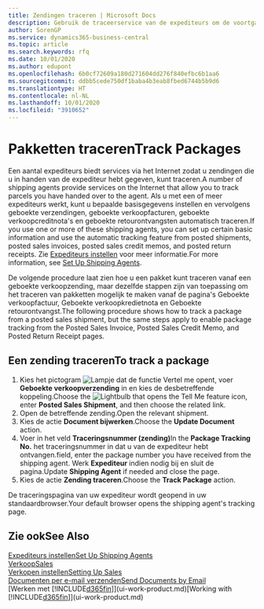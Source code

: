 ```yaml
---
title: Zendingen traceren | Microsoft Docs
description: Gebruik de traceerservice van de expediteurs om de voortgang van een zending te bekijken.
author: SorenGP
ms.service: dynamics365-business-central
ms.topic: article
ms.search.keywords: rfq
ms.date: 10/01/2020
ms.author: edupont
ms.openlocfilehash: 6b0cf72609a180d271604dd276f840efbc6b1aa6
ms.sourcegitcommit: ddbb5cede750df1baba4b3eab8fbed6744b5b9d6
ms.translationtype: HT
ms.contentlocale: nl-NL
ms.lasthandoff: 10/01/2020
ms.locfileid: "3910652"
---
```

# <a name="track-packages"></a><span data-ttu-id="61be9-103">Pakketten traceren</span><span class="sxs-lookup"><span data-stu-id="61be9-103">Track Packages</span></span>

<span data-ttu-id="61be9-104">Een aantal expediteurs biedt services via het Internet zodat u zendingen die u in handen van de expediteur hebt gegeven, kunt traceren.</span><span class="sxs-lookup"><span data-stu-id="61be9-104">A number of shipping agents provide services on the Internet that allow you to track parcels you have handed over to the agent.</span></span> <span data-ttu-id="61be9-105">Als u met een of meer expediteurs werkt, kunt u bepaalde basisgegevens instellen en vervolgens geboekte verzendingen, geboekte verkoopfacturen, geboekte verkoopcreditnota's en geboekte retourontvangsten automatisch traceren.</span><span class="sxs-lookup"><span data-stu-id="61be9-105">If you use one or more of these shipping agents, you can set up certain basic information and use the automatic tracking feature from posted shipments, posted sales invoices, posted sales credit memos, and posted return receipts.</span></span> <span data-ttu-id="61be9-106">Zie [Expediteurs instellen](sales-how-to-set-up-shipping-agents.md) voor meer informatie.</span><span class="sxs-lookup"><span data-stu-id="61be9-106">For more information, see [Set Up Shipping Agents](sales-how-to-set-up-shipping-agents.md).</span></span>  

<span data-ttu-id="61be9-107">De volgende procedure laat zien hoe u een pakket kunt traceren vanaf een geboekte verkoopzending, maar dezelfde stappen zijn van toepassing om het traceren van pakketten mogelijk te maken vanaf de pagina's Geboekte verkoopfactuur, Geboekte verkoopkredietnota en Geboekte retourontvangst.</span><span class="sxs-lookup"><span data-stu-id="61be9-107">The following procedure shows how to track a package from a posted sales shipment, but the same steps apply to enable package tracking from the Posted Sales Invoice, Posted Sales Credit Memo, and Posted Return Receipt pages.</span></span>  

## <a name="to-track-a-package"></a><span data-ttu-id="61be9-108">Een zending traceren</span><span class="sxs-lookup"><span data-stu-id="61be9-108">To track a package</span></span>

1. <span data-ttu-id="61be9-109">Kies het pictogram ![Lampje dat de functie Vertel me opent](media/ui-search/search_small.png "Vertel me wat u wilt doen"), voer **Geboekte verkoopverzending** in en kies de desbetreffende koppeling.</span><span class="sxs-lookup"><span data-stu-id="61be9-109">Choose the ![Lightbulb that opens the Tell Me feature](media/ui-search/search_small.png "Tell me what you want to do") icon, enter **Posted Sales Shipment**, and then choose the related link.</span></span>
2. <span data-ttu-id="61be9-110">Open de betreffende zending.</span><span class="sxs-lookup"><span data-stu-id="61be9-110">Open the relevant shipment.</span></span>
3. <span data-ttu-id="61be9-111">Kies de actie **Document bijwerken**.</span><span class="sxs-lookup"><span data-stu-id="61be9-111">Choose the **Update Document** action.</span></span>
4. <span data-ttu-id="61be9-112">Voer in het veld **Traceringsnummer (zending)**</span><span class="sxs-lookup"><span data-stu-id="61be9-112">In the **Package Tracking No.**</span></span> <span data-ttu-id="61be9-113">het traceringsnummer in dat u van de expediteur hebt ontvangen.</span><span class="sxs-lookup"><span data-stu-id="61be9-113">field, enter the package number you have received from the shipping agent.</span></span> <span data-ttu-id="61be9-114">Werk **Expediteur** indien nodig bij en sluit de pagina.</span><span class="sxs-lookup"><span data-stu-id="61be9-114">Update **Shipping Agent** if needed and close the page.</span></span>
5. <span data-ttu-id="61be9-115">Kies de actie **Zending traceren**.</span><span class="sxs-lookup"><span data-stu-id="61be9-115">Choose the **Track Package** action.</span></span>

<span data-ttu-id="61be9-116">De traceringspagina van uw expediteur wordt geopend in uw standaardbrowser.</span><span class="sxs-lookup"><span data-stu-id="61be9-116">Your default browser opens the shipping agent's tracking page.</span></span>

## <a name="see-also"></a><span data-ttu-id="61be9-117">Zie ook</span><span class="sxs-lookup"><span data-stu-id="61be9-117">See Also</span></span>

[<span data-ttu-id="61be9-118">Expediteurs instellen</span><span class="sxs-lookup"><span data-stu-id="61be9-118">Set Up Shipping Agents</span></span>](sales-how-to-set-up-shipping-agents.md)  
[<span data-ttu-id="61be9-119">Verkoop</span><span class="sxs-lookup"><span data-stu-id="61be9-119">Sales</span></span>](sales-manage-sales.md)  
[<span data-ttu-id="61be9-120">Verkopen instellen</span><span class="sxs-lookup"><span data-stu-id="61be9-120">Setting Up Sales</span></span>](sales-setup-sales.md)  
[<span data-ttu-id="61be9-121">Documenten per e-mail verzenden</span><span class="sxs-lookup"><span data-stu-id="61be9-121">Send Documents by Email</span></span>](ui-how-send-documents-email.md)  
<span data-ttu-id="61be9-122">[Werken met [!INCLUDE[d365fin](includes/d365fin_md.md)]](ui-work-product.md)</span><span class="sxs-lookup"><span data-stu-id="61be9-122">[Working with [!INCLUDE[d365fin](includes/d365fin_md.md)]](ui-work-product.md)</span></span>
